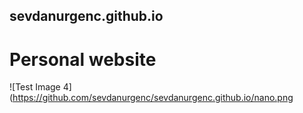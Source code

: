 ## sevdanurgenc.github.io
# Personal website

![Test Image 4](https://github.com/sevdanurgenc/sevdanurgenc.github.io/nano.png
